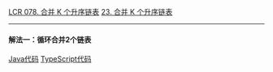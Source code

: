 [LCR 078. 合并 K 个升序链表](https://leetcode.cn/problems/vvXgSW/description/)
[23. 合并 K 个升序链表](https://leetcode.cn/problems/merge-k-sorted-lists/description/)


-----------------------------


#### 解法一：循环合并2个链表

[Java代码](./mergeKLists.java)
[TypeScript代码](./mergeKLists.ts)

